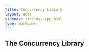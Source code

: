 ```yaml
---
title: Concurrency Library
layout: docs
sidenav: side-nav-cpp.html
type: markdown
---
```


## The Concurrency Library